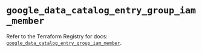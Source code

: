 # `google_data_catalog_entry_group_iam_member`

Refer to the Terraform Registry for docs: [`google_data_catalog_entry_group_iam_member`](https://registry.terraform.io/providers/hashicorp/google/6.11.1/docs/resources/data_catalog_entry_group_iam_member).
